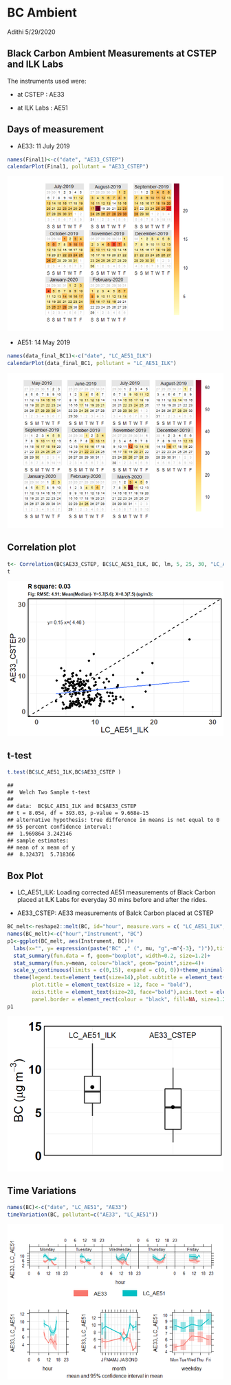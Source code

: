 BC Ambient
================
Adithi
5/29/2020

## Black Carbon Ambient Measurements at CSTEP and ILK Labs

The instruments used were:

  - at CSTEP : AE33

  - at ILK Labs : AE51

## Days of measurement

  - AE33: 11 July 2019

<!-- end list -->

``` r
names(Final1)<-c("date", "AE33_CSTEP")
calendarPlot(Final1, pollutant = "AE33_CSTEP")
```

![](BC_Ambient_files/figure-gfm/unnamed-chunk-2-1.png)<!-- -->

  - AE51: 14 May 2019

<!-- end list -->

``` r
names(data_final_BC1)<-c("date", "LC_AE51_ILK")
calendarPlot(data_final_BC1, pollutant = "LC_AE51_ILK")
```

![](BC_Ambient_files/figure-gfm/unnamed-chunk-3-1.png)<!-- -->

## Correlation plot

``` r
t<- Correlation(BC$AE33_CSTEP, BC$LC_AE51_ILK, BC, lm, 5, 25, 30, "LC_AE51_ILK", "AE33_CSTEP")
t
```

![](BC_Ambient_files/figure-gfm/unnamed-chunk-4-1.png)<!-- -->

## t-test

``` r
t.test(BC$LC_AE51_ILK,BC$AE33_CSTEP )
```

    ## 
    ##  Welch Two Sample t-test
    ## 
    ## data:  BC$LC_AE51_ILK and BC$AE33_CSTEP
    ## t = 8.054, df = 393.03, p-value = 9.668e-15
    ## alternative hypothesis: true difference in means is not equal to 0
    ## 95 percent confidence interval:
    ##  1.969864 3.242146
    ## sample estimates:
    ## mean of x mean of y 
    ##  8.324371  5.718366

## Box Plot

  - LC\_AE51\_ILK: Loading corrected AE51 measurements of Black Carbon
    placed at ILK Labs for everyday 30 mins before and after the rides.

  - AE33\_CSTEP: AE33 measurements of Balck Carbon placed at CSTEP

<!-- end list -->

``` r
BC_melt<-reshape2::melt(BC, id="hour", measure.vars = c( "LC_AE51_ILK",  "AE33_CSTEP") )
names(BC_melt)<-c("hour","Instrument", "BC")
p1<-ggplot(BC_melt, aes(Instrument, BC))+ 
  labs(x="", y= expression(paste("BC" ," (", mu, "g",~m^{-3}, ")")),title=paste0(""))+
  stat_summary(fun.data = f, geom="boxplot", width=0.2, size=1.2)+  
  stat_summary(fun.y=mean, colour="black", geom="point",size=4)+
  scale_y_continuous(limits = c(0,15), expand = c(0, 0))+theme_minimal()+
  theme(legend.text=element_text(size=14),plot.subtitle = element_text(size = 10, face = "bold"),
        plot.title = element_text(size = 12, face = "bold"), 
        axis.title = element_text(size=28, face="bold"),axis.text = element_text(size = 28, colour = "black",face = "bold"),
        panel.border = element_rect(colour = "black", fill=NA, size=1.2),axis.text.x = element_blank() ) + annotate("text", label = "LC_AE51_ILK", x ="LC_AE51_ILK", y =14, size=6, face="bold")+ annotate("text", label = "AE33_CSTEP", x ="AE33_CSTEP", y =14, size=6, face="bold")
p1
```

![](BC_Ambient_files/figure-gfm/unnamed-chunk-6-1.png)<!-- -->

## Time Variations

``` r
names(BC)<-c("date", "LC_AE51", "AE33")
timeVariation(BC, pollutant=c("AE33", "LC_AE51"))
```

![](BC_Ambient_files/figure-gfm/unnamed-chunk-7-1.png)<!-- -->
